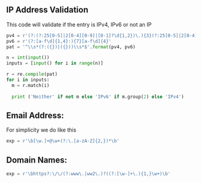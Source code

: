 ## IP Address Validation
This code will validate if the entry is IPv4, IPv6 or not an IP

```python
pv4 = r'(?:(?:25[0-5]|2[0-4][0-9]|[0-1]?\d{1,2})\.){3}(?:25[0-5]|2[0-4][0-9]|[0-1]?\d{1,2})'
pv6 = r'(?:[a-f\d]{1,4}:){7}[a-f\d]{4}'
pat = '^\\s*(?:({})|({}))\\s*$'.format(pv4, pv6)

n = int(input())
inputs = [input() for i in range(n)]

r = re.compile(pat)
for i in inputs:
  m = r.match(i)
  
  print ('Neither' if not m else 'IPv6' if m.group(2) else 'IPv4')
```

## Email Address:

For simplicity we do like this

```python
exp = r'\b[\w.]+@\w+(?:\.[a-zA-Z]{2,})*\b'
```
## Domain Names:

```python
exp = r'\bhttps?:\/\/(?:www\.|ww2\.)?((?:[\w-]+\.){1,}\w+)\b'
```
